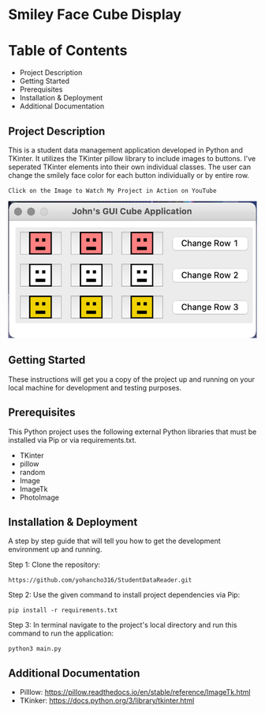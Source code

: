 # Smiley Face Cube Display

# Table of Contents
* Project Description
* Getting Started
* Prerequisites
* Installation & Deployment
* Additional Documentation

## Project Description

This is a  student data management application developed in Python and TKinter. It utilizes the TKinter pillow library to include images to buttons. I've seperated TKinter elements into their own individual classes. The user can change the smilely face color for each button individually or by entire row.
```
Click on the Image to Watch My Project in Action on YouTube
```
[![Watch my Project in Action on YouTube](./images/smiley_cube_image.png)](https://youtu.be/iw9cj7luiWw)

## Getting Started

These instructions will get you a copy of the project up and running on your local machine for development and testing purposes.

## Prerequisites

This Python project uses the following external Python libraries that must be installed via Pip or via requirements.txt.

* TKinter
* pillow
* random
* Image
* ImageTk
* PhotoImage

## Installation & Deployment

A step by step guide that will tell you how to get the development environment up and running.

Step 1: Clone the repository:
```
https://github.com/yohancho316/StudentDataReader.git
```
Step 2: Use the given command to install project dependencies via Pip:
```
pip install -r requirements.txt
```
Step 3: In terminal navigate to the project's local directory and run this command to run the application:
```
python3 main.py
```

## Additional Documentation

* Pilllow: https://pillow.readthedocs.io/en/stable/reference/ImageTk.html
* TKinker: https://docs.python.org/3/library/tkinter.html

